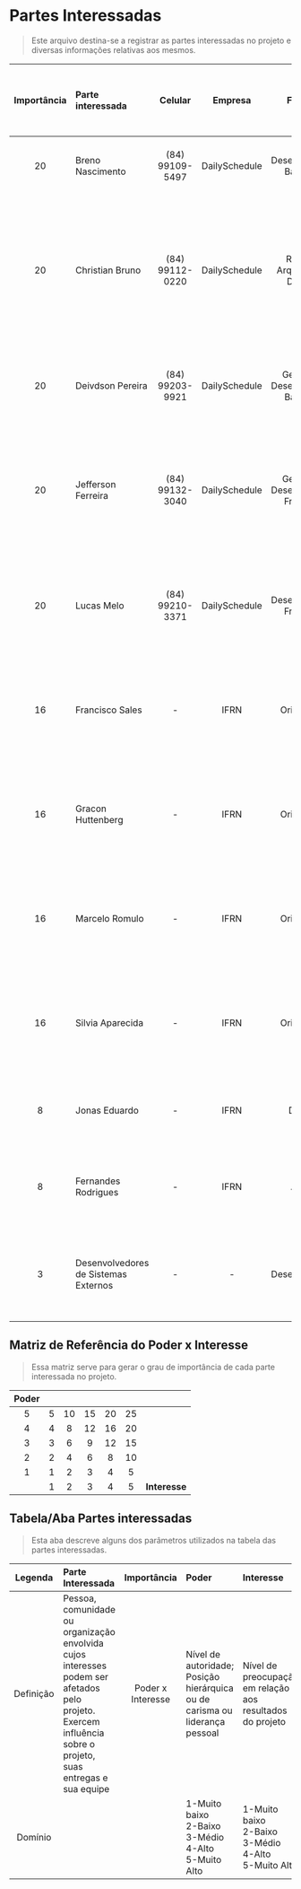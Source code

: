 # Partes Interessadas
> Este arquivo destina-se a registrar as partes interessadas no projeto e diversas informações relativas aos mesmos.

| Importância | Parte interessada | Celular | Empresa | Função | Principais Responsabilidades | Principais interesses / expectativas | Poder na epresa | Interesse no projeto | Estratégias para ganhar mais suporte ou reduzir resistências |
| :---: | :--- | :---: | :---:  | :---: | :--- | :--- | :---: | :---: | :--- |
| 20 | Breno Nascimento | (84) 99109-5497 | DailySchedule | Desenvolvedor Backend | Desenvolver as funcionalidades, API's, Aplicar os requisitos, Testar e etc | Requisitos e Funcionalidades funcionando sem falhas | 5 | 4 | Flexibilização de trabalho e suporte da equipe |
| 20 | Christian Bruno | (84) 99112-0220 | DailySchedule | Revisor, Arquivista, e Devops | Gerenciar os documentos, Revisar o que é feito no projeto, Cuidar e Implantar o sitema na nuvem | Ter todas as informações relevantes do projeto documentado, Verificar se algum requisito foi esquecido, e Ter o sistema funcionando na nuvem sem nenhum problema | 5 | 4 | Flexibilização de trabalho e suporte da equipe |
| 20 | Deivdson Pereira | (84) 99203-9921 | DailySchedule | Gerente e Desenvolvedor Backend | Gerenciar a equipe e o projeto, Desenvolver as funcionalidades, API's, Aplicar os requisitos, Testar e etc | Ter a aplicação como um todo funcionando | 5 | 4 | Flexibilização de trabalho e suporte da equipe |
| 20 | Jefferson Ferreira | (84) 99132-3040 | DailySchedule | Gerente e Desenvolvedor Frontend | Gerenciar a equipe e o projeto, Criar a interface da aplicação, Desenvolver o Layout, Implementar interatividade, Testar compatibilidade, e etc | Ter a aplicação como um todo funcionando | 5 | 4 | Flexibilização de trabalho e suporte da equipe |
| 20 | Lucas Melo | (84) 99210-3371 | DailySchedule | Desenvolvedor Frontend | Criar a interface da aplicação, Desenvolver o Layout, Implementar interatividade, Testar compatibilidade, e etc | Ter a aplicação responsível, compatível, e interativa | 5 | 4 | Flexibilização de trabalho e suporte da equipe |
| 16 | Francisco Sales | - | IFRN | Orientador | Orientar a equipe sobre como fazer cada etapa do processo, e Atuar como um possível cliente para averiguar as entregas e funcinalidades | Ter a equipe orientada com o projeto funcional | 4 | 4 | Demonstrar o que está sendo feito em cada etapa , o interesse e empenho da equipe |
| 16 | Gracon Huttenberg | - | IFRN | Orientador | Orientar a equipe sobre como fazer cada etapa do processo, e Atuar como um possível cliente para averiguar as entregas e funcinalidades | Ter a equipe orientada com o projeto funcional | 4 | 4 | Demonstrar o que está sendo feito em cada etapa , o interesse e empenho da equipe |
| 16 | Marcelo Romulo | - | IFRN | Orientador | Orientar a equipe sobre como fazer cada etapa do processo, e Atuar como um possível cliente para averiguar as entregas e funcinalidades | Ter a equipe orientada com o projeto funcional | 4 | 4 | Demonstrar o que está sendo feito em cada etapa , o interesse e empenho da equipe |
| 16 | Silvia Aparecida | - | IFRN | Orientador | Orientar a equipe sobre como fazer cada etapa do processo, e Atuar como um possível cliente para averiguar as entregas e funcinalidades | Ter a equipe orientada com o projeto funcional | 4 | 4 | Demonstrar o que está sendo feito em cada etapa , o interesse e empenho da equipe |
| 8 | Jonas Eduardo | - | IFRN | Diretor | Gerenciar todos os aspectos relevantes quanto a instituição de ensino | Ter uma aplicação no qual auxilia seus estudantes a se organizarem | 2 | 4 | Demonstrar como a aplicação pode facilitar a vida de seus alunos |
| 8 | Fernandes Rodrigues | - | IFRN | Aluno | Estudar os conteúdos lecionados e manter uma organização quanto aos estudos | Utilizar uma ferramente que ajude-o a se organizar com os estudos | 2 | 4 | Demonstrar como ele pode facilmente organizar sua rotina de estudos |
| 3 | Desenvolvedores de Sistemas Externos | - | - | Desenvolvedor | Criar diversos tipos de soluções que facilitem a vida de seus cliente | Prover uma API em seu sistema para seus usuários | 1 | 3 | Demonstrar como nossa aplicação pode ser útil em seus sistemas e para seus usuários |

## Matriz de Referência do Poder x Interesse
> Essa matriz serve para gerar o grau de importância de cada parte interessada no projeto.

| Poder | | | | | | |
| :---: | :---: | :---: | :---: | :---: | :---: | :---: |
| 5 | 5 | 10 | 15 | 20 | 25 | |
| 4 | 4 | 8 | 12 | 16 | 20 | |
| 3 | 3 | 6 | 9 | 12 | 15 | |
| 2 | 2 | 4 | 6 | 8 | 10 | |
| 1 | 1 | 2 | 3 | 4 | 5 | |
|  | 1 | 2 | 3 | 4 | 5 | **Interesse** |

## Tabela/Aba Partes interessadas
> Esta aba descreve alguns dos parâmetros utilizados na tabela das partes interessadas.

| Legenda | Parte Interessada | Importância | Poder | Interesse |
| :---: | :--- | :---: | :--- | :--- |
| Definição | Pessoa, comunidade ou organização envolvida cujos interesses podem ser afetados pelo projeto. Exercem influência sobre o projeto, suas entregas e sua equipe | Poder x Interesse | Nível de autoridade; <br> Posição hierárquica ou de carisma ou liderança pessoal | Nível de preocupação em relação aos resultados do projeto |
| Domínio |  |  | 1-Muito baixo <br> 2-Baixo <br> 3-Médio <br> 4-Alto <br> 5-Muito Alto | 1-Muito baixo <br> 2-Baixo <br> 3-Médio <br> 4-Alto <br> 5-Muito Alto |
